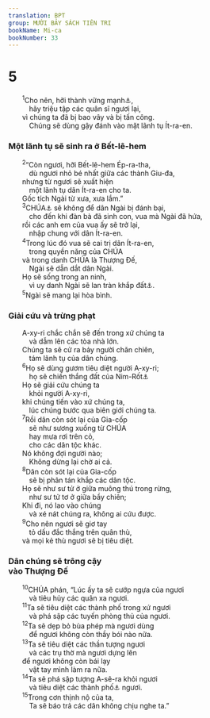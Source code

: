 ```yaml
---
translation: BPT
group: MƯỜI BẢY SÁCH TIÊN TRI
bookName: Mi-ca 
bookNumber: 33
---
```


<div class="title"><h1>5</h1></div>
<span class="verse mi_5_1">  <sup>1</sup>Cho nên, hỡi thành vững mạnh<a data-toggle="tooltip" data-placement="bottom" title="Nguyên văn, “con gái của binh sĩ” nghĩa là Giê-ru-sa-lem.">⚓</a>,<br/>   hãy triệu tập các quân sĩ ngươi lại,<br/>  vì chúng ta đã bị bao vây và bị tấn công.<br/>   Chúng sẽ dùng gậy đánh vào mặt lãnh tụ Ít-ra-en.<br/></span>
<div class="title"><h3>Một lãnh tụ sẽ sinh ra ở Bết-lê-hem</h3></div>
<span class="verse mi_5_2">  <sup>2</sup>“Còn ngươi, hỡi Bết-lê-hem Ép-ra-tha,<br/>   dù ngươi nhỏ bé nhất giữa các thành Giu-đa,<br/>  nhưng từ ngươi sẽ xuất hiện<br/>   một lãnh tụ dân Ít-ra-en cho ta.<br/>  Gốc tích Ngài từ xưa, xưa lắm.”<br/></span>
<span class="verse mi_5_3">  <sup>3</sup>CHÚA<a data-toggle="tooltip" data-placement="bottom" title="Hay “Lãnh tụ của Ít-ra-en.”">⚓</a> sẽ không để dân Ngài bị đánh bại,<br/>   cho đến khi đàn bà đã sinh con, vua mà Ngài đã hứa,<br/>  rồi các anh em của vua ấy sẽ trở lại,<br/>   nhập chung với dân Ít-ra-en.<br/></span>
<span class="verse mi_5_4">  <sup>4</sup>Trong lúc đó vua sẽ cai trị dân Ít-ra-en,<br/>   trong quyền năng của CHÚA<br/>  và trong danh CHÚA là Thượng Đế,<br/>   Ngài sẽ dẫn dắt dân Ngài.<br/>  Họ sẽ sống trong an ninh,<br/>   vì uy danh Ngài sẽ lan tràn khắp đất<a data-toggle="tooltip" data-placement="bottom" title="Hay “Họ sẽ định cư nơi nầy vì lúc ấy vương quốc Ngài sẽ bành trướng khắp đất.”">⚓</a>.<br/></span>
<span class="verse mi_5_5">  <sup>5</sup>Ngài sẽ mang lại hòa bình.<br/></span>
<div class="title"><h3>Giải cứu và trừng phạt</h3></div>
<span class="verse mi_5_5">  A-xy-ri chắc chắn sẽ đến trong xứ chúng ta<br/>   và dẫm lên các tòa nhà lớn.<br/>  Chúng ta sẽ cử ra bảy người chăn chiên,<br/>   tám lãnh tụ của dân chúng.<br/></span>
<span class="verse mi_5_6">  <sup>6</sup>Họ sẽ dùng gươm tiêu diệt người A-xy-ri;<br/>   họ sẽ chiến thắng đất của Nim-Rốt<a data-toggle="tooltip" data-placement="bottom" title="Người sáng lập ra thành phố Ni-vi-ve, thủ đô của A-xy-ri. Xem Sáng 10:8-12.">⚓</a><br/>  Họ sẽ giải cứu chúng ta<br/>   khỏi người A-xy-ri,<br/>  khi chúng tiến vào xứ chúng ta,<br/>   lúc chúng bước qua biên giới chúng ta.<br/></span>
<span class="verse mi_5_7">  <sup>7</sup>Rồi dân còn sót lại của Gia-cốp<br/>   sẽ như sương xuống từ CHÚA<br/>   hay mưa rơi trên cỏ,<br/>   cho các dân tộc khác.<br/>  Nó không đợi người nào;<br/>   Không dừng lại chờ ai cả.<br/></span>
<span class="verse mi_5_8">  <sup>8</sup>Dân còn sót lại của Gia-cốp<br/>   sẽ bị phân tán khắp các dân tộc.<br/>  Họ sẽ như sư tử ở giữa muông thú trong rừng,<br/>   như sư tử tơ ở giữa bầy chiên;<br/>  Khi đi, nó lao vào chúng<br/>   và xé nát chúng ra, không ai cứu được.<br/></span>
<span class="verse mi_5_9">  <sup>9</sup>Cho nên ngươi sẽ giơ tay<br/>   tỏ dấu đắc thắng trên quân thù,<br/>  và mọi kẻ thù ngươi sẽ bị tiêu diệt.<br/></span>
<div class="title"><h3>Dân chúng sẽ trông cậy<br/>vào Thượng Đế</h3></div>
<span class="verse mi_5_10">  <sup>10</sup>CHÚA phán, “Lúc ấy ta sẽ cướp ngựa của ngươi<br/>   và tiêu hủy các quân xa ngươi.<br/></span>
<span class="verse mi_5_11">  <sup>11</sup>Ta sẽ tiêu diệt các thành phố trong xứ ngươi<br/>   và phá sập các tuyến phòng thủ của ngươi.<br/></span>
<span class="verse mi_5_12">  <sup>12</sup>Ta sẽ dẹp bỏ bùa phép mà ngươi dùng<br/>   để ngươi không còn thầy bói nào nữa.<br/></span>
<span class="verse mi_5_13">  <sup>13</sup>Ta sẽ tiêu diệt các thần tượng ngươi<br/>   và các trụ thờ mà ngươi dựng lên<br/>  để ngươi không còn bái lạy<br/>   vật tay mình làm ra nữa.<br/></span>
<span class="verse mi_5_14">  <sup>14</sup>Ta sẽ phá sập tượng A-sê-ra khỏi ngươi<br/>   và tiêu diệt các thành phố<a data-toggle="tooltip" data-placement="bottom" title="Hay “các thần giả.”">⚓</a> ngươi.<br/></span>
<span class="verse mi_5_15">  <sup>15</sup>Trong cơn thịnh nộ của ta,<br/>   Ta sẽ báo trả các dân không chịu nghe ta.”<br/></span>
